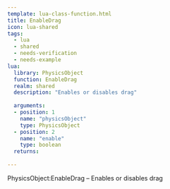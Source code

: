 ```yaml
---
template: lua-class-function.html
title: EnableDrag
icon: lua-shared
tags:
  - lua
  - shared
  - needs-verification
  - needs-example
lua:
  library: PhysicsObject
  function: EnableDrag
  realm: shared
  description: "Enables or disables drag"
  
  arguments:
  - position: 1
    name: "physicsObject"
    type: PhysicsObject
  - position: 2
    name: "enable"
    type: boolean
  returns:
    
---
```


<div class="lua__search__keywords">
PhysicsObject:EnableDrag &#x2013; Enables or disables drag
</div>
